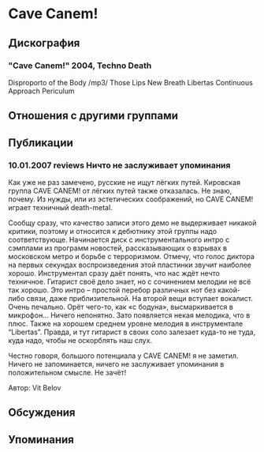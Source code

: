 # Cave Canem!



## Дискография

### "Cave Canem!" 2004, Techno Death

Disproporto of the Body /mp3/ 
Those Lips
New Breath 
Libertas
Continuous Approach 
Periculum


## Отношения с другими группами


## Публикации

### 10.01.2007 reviews Ничто не заслуживает упоминания

<P>Как уже не раз замечено, русские не ищут лёгких путей. Кировская группа CAVE CANEM! от лёгких путей также отказалась. Не знаю, почему. Из нужды, или из эстетических соображений, но CAVE CANEM! играет техничный death-metal.</P>
<P>Сообщу сразу, что качество записи этого демо не выдерживает никакой критики, поэтому и относится к дебютнику этой группы надо соответствующе. Начинается диск с инструментального интро с сэмплами из программ новостей, рассказывающих о взрывах в московском метро и борьбе с терроризмом. Отмечу, что голос диктора на первых секундах воспроизведения этой пластинки звучит наиболее хорошо. Инструментал сразу даёт понять, что нас ждёт нечто техничное. Гитарист своё дело знает, но с сочинением мелодии не всё так хорошо. Это интро – простой перебор различных нот без какой-либо связи, даже приблизительной. На второй вещи вступает вокалист. Очень печально. Орёт чего-то, как «с бодуна», высмаркивается в микрофон… Ничего непонятно. Зато появляется некая мелодика, что в плюс. Также на хорошем среднем уровне мелодия в инструментале “Libertas”. Правда, и тут гитарист в своих соло залезает куда-то не туда, куда надо, чтобы не оскорблять наш слух.</P>
<P>Честно говоря, большого потенциала у CAVE CANEM! я не заметил. Ничего не запоминается, ничего не заслуживает упоминания в положительном смысле. Не зачёт!</P>
Автор: Vit Belov


## Обсуждения


## Упоминания

